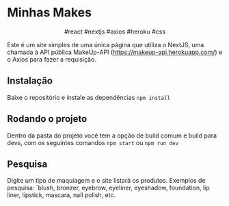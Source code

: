 # Minhas Makes

<p style="text-align: center">#react #nextjs #axios #heroku #css</p>

Este é um site simples de uma única página que utiliza o NextJS, uma chamada à API pública MakeUp-API (https://makeup-api.herokuapp.com/) e o Axios para fazer a requisição.

## Instalação

Baixe o repositório e instale as dependências
`npm install`

## Rodando o projeto

Dentro da pasta do projeto você tem a opção de build comum e build para devs, com os seguintes comandos
`npm start`
ou
`npm run dev`

## Pesquisa

Digite um tipo de maquiagem e o site listará os produtos.
Exemplos de pesquisa: `blush, bronzer, eyebrow, eyeliner, eyeshadow, foundation, lip liner, lipstick, mascara, nail polish, etc.
